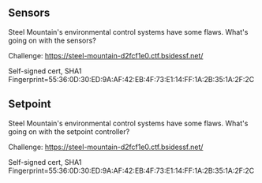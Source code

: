 ## Sensors ##

Steel Mountain's environmental control systems have some flaws.  What's going on
with the sensors?

Challenge: https://steel-mountain-d2fcf1e0.ctf.bsidessf.net/

Self-signed cert, SHA1
Fingerprint=55:36:0D:30:ED:9A:AF:42:EB:4F:73:E1:14:FF:1A:2B:35:1A:2F:2C

## Setpoint ##

Steel Mountain's environmental control systems have some flaws.  What's going on
with the setpoint controller?

Challenge: https://steel-mountain-d2fcf1e0.ctf.bsidessf.net/

Self-signed cert, SHA1
Fingerprint=55:36:0D:30:ED:9A:AF:42:EB:4F:73:E1:14:FF:1A:2B:35:1A:2F:2C
